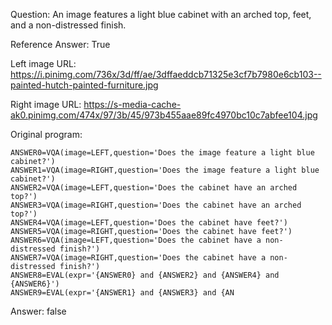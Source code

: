 Question: An image features a light blue cabinet with an arched top, feet, and a non-distressed finish.

Reference Answer: True

Left image URL: https://i.pinimg.com/736x/3d/ff/ae/3dffaeddcb71325e3cf7b7980e6cb103--painted-hutch-painted-furniture.jpg

Right image URL: https://s-media-cache-ak0.pinimg.com/474x/97/3b/45/973b455aae89fc4970bc10c7abfee104.jpg

Original program:

```
ANSWER0=VQA(image=LEFT,question='Does the image feature a light blue cabinet?')
ANSWER1=VQA(image=RIGHT,question='Does the image feature a light blue cabinet?')
ANSWER2=VQA(image=LEFT,question='Does the cabinet have an arched top?')
ANSWER3=VQA(image=RIGHT,question='Does the cabinet have an arched top?')
ANSWER4=VQA(image=LEFT,question='Does the cabinet have feet?')
ANSWER5=VQA(image=RIGHT,question='Does the cabinet have feet?')
ANSWER6=VQA(image=LEFT,question='Does the cabinet have a non-distressed finish?')
ANSWER7=VQA(image=RIGHT,question='Does the cabinet have a non-distressed finish?')
ANSWER8=EVAL(expr='{ANSWER0} and {ANSWER2} and {ANSWER4} and {ANSWER6}')
ANSWER9=EVAL(expr='{ANSWER1} and {ANSWER3} and {AN
```
Answer: false

